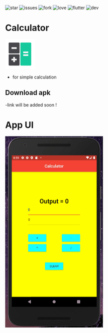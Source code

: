![star](https://img.shields.io/github/stars/swaraj961/Calculator-flutte) ![issues](https://img.shields.io/github/issues/swaraj961/-Ap) ![fork](https://img.shields.io/github/forks/swaraj961/Calculator-flutte) ![love](https://img.shields.io/badge/open%20%20source-%E2%9D%A4-red) ![flutter](https://img.shields.io/badge/Flutter-Framework-blue) ![dev](https://img.shields.io/badge/developed%20by%20-swaraj%20routray-green)
# Calculator 
![Icon](https://github.com/swaraj961/Calculator-flutter/blob/master/images/ic_launcher.png)
- for simple calculation 

## Download apk 
-link will be added soon !

# App UI 
![Finished App](https://github.com/swaraj961/Calculator-flutter/blob/master/images/calc.gif)



